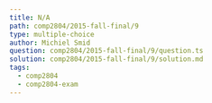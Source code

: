 ```yaml
---
title: N/A
path: comp2804/2015-fall-final/9
type: multiple-choice
author: Michiel Smid
question: comp2804/2015-fall-final/9/question.ts
solution: comp2804/2015-fall-final/9/solution.md
tags:
  - comp2804
  - comp2804-exam
---
```

